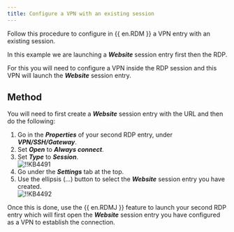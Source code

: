 ```yaml
---
title: Configure a VPN with an existing session
---
```

Follow this procedure to configure in {{ en.RDM }} a VPN entry with an existing session.

In this example we are launching a ***Website*** session entry first then the RDP.

For this you will need to configure a VPN inside the RDP session and this VPN will launch the ***Website*** session entry.

## Method

You will need to first create a ***Website*** session entry with the URL and then do the following:

1. Go in the ***Properties*** of your second RDP entry, under ***VPN/SSH/Gateway***.
1. Set ***Open*** to ***Always connect***.
1. Set ***Type*** to ***Session***.  
![!!KB4491](https://webdevolutions.azureedge.net/docs/en/kb/KB4491.png)
1. Go under the ***Settings*** tab at the top.
1. Use the ellipsis (...) button to select the ***Website*** session entry you have created.  
![!!KB4492](https://webdevolutions.azureedge.net/docs/en/kb/KB4492.png)  

Once this is done, use the {{ en.RDMJ }} feature to launch your second RDP entry which will first open the ***Website*** session entry you have configured as a VPN to establish the connection.
